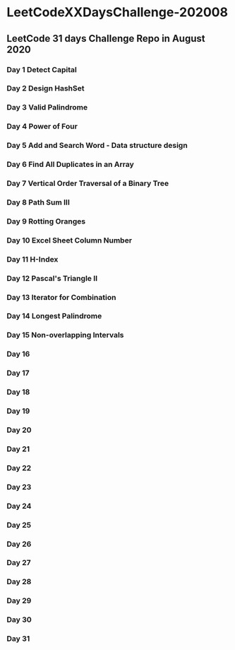 # LeetCodeXXDaysChallenge-202008
## LeetCode 31 days Challenge Repo in August 2020
### Day 1 Detect Capital
### Day 2 Design HashSet
### Day 3 Valid Palindrome
### Day 4 Power of Four
### Day 5 Add and Search Word - Data structure design
### Day 6 Find All Duplicates in an Array
### Day 7 Vertical Order Traversal of a Binary Tree 
### Day 8 Path Sum III
### Day 9 Rotting Oranges
### Day 10 Excel Sheet Column Number
### Day 11 H-Index
### Day 12 Pascal's Triangle II
### Day 13 Iterator for Combination
### Day 14 Longest Palindrome
### Day 15 Non-overlapping Intervals
### Day 16
### Day 17
### Day 18
### Day 19
### Day 20
### Day 21
### Day 22
### Day 23
### Day 24
### Day 25
### Day 26
### Day 27
### Day 28
### Day 29
### Day 30
### Day 31